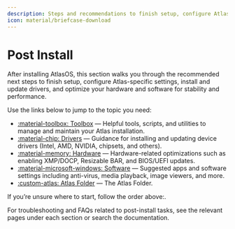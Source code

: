 ```yaml
---
description: Steps and recommendations to finish setup, configure Atlas, install drivers, and optimize your system after installing AtlasOS.
icon: material/briefcase-download
---
```


# Post Install

After installing AtlasOS, this section walks you through the recommended next steps to finish setup, configure Atlas-specific settings, install and update drivers, and optimize your hardware and software for stability and performance.

Use the links below to jump to the topic you need:

- [:material-toolbox: Toolbox](toolbox/index.md) — Helpful tools, scripts, and utilities to manage and maintain your Atlas installation.
- [:material-chip: Drivers](drivers/index.md) — Guidance for installing and updating device drivers (Intel, AMD, NVIDIA, chipsets, and others).
- [:material-memory: Hardware](hardware/index.md) — Hardware-related optimizations such as enabling XMP/DOCP, Resizable BAR, and BIOS/UEFI updates.
- [:material-microsoft-windows: Software](software/index.md) — Suggested apps and software settings including anti-virus, media playback, image viewers, and more.
- [:custom-atlas: Atlas Folder](atlas-folder/index.md) — The Atlas Folder.

If you’re unsure where to start, follow the order above:.

For troubleshooting and FAQs related to post-install tasks, see the relevant pages under each section or search the documentation.

